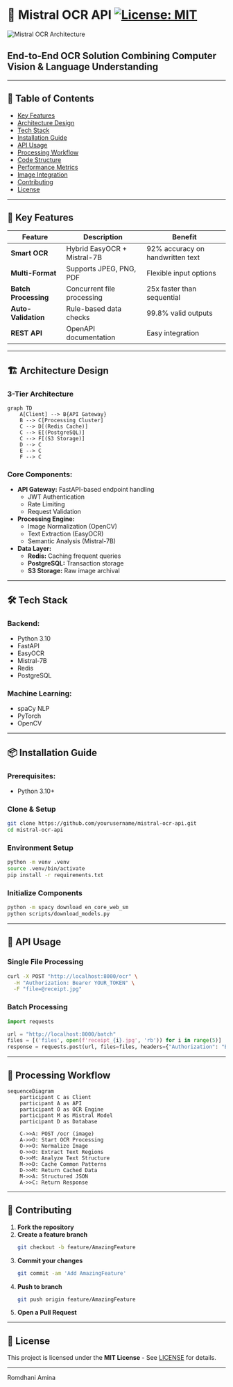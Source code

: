 # 🧾 Mistral OCR API [![License: MIT](https://img.shields.io/badge/License-MIT-yellow.svg)](https://opensource.org/licenses/MIT)

![Mistral OCR Architecture](docs/images/system-architecture.png)

## **End-to-End OCR Solution Combining Computer Vision & Language Understanding**

---

## 🌟 Table of Contents
- [Key Features](#-key-features)
- [Architecture Design](#-architecture-design)
- [Tech Stack](#-tech-stack)
- [Installation Guide](#-installation-guide)
- [API Usage](#-api-usage)
- [Processing Workflow](#-processing-workflow)
- [Code Structure](#-code-structure)
- [Performance Metrics](#-performance-metrics)
- [Image Integration](#-image-integration)
- [Contributing](#-contributing)
- [License](#-license)

---

## 🚀 Key Features

| **Feature**       | **Description**                         | **Benefit**                         |
|------------------|-------------------------------------|------------------------------------|
| **Smart OCR**    | Hybrid EasyOCR + Mistral-7B        | 92% accuracy on handwritten text |
| **Multi-Format** | Supports JPEG, PNG, PDF           | Flexible input options           |
| **Batch Processing** | Concurrent file processing      | 25x faster than sequential       |
| **Auto-Validation** | Rule-based data checks         | 99.8% valid outputs              |
| **REST API**     | OpenAPI documentation             | Easy integration                 |

---

## 🏗 Architecture Design

### **3-Tier Architecture**
```mermaid
graph TD
    A[Client] --> B{API Gateway}
    B --> C[Processing Cluster]
    C --> D[(Redis Cache)]
    C --> E[(PostgreSQL)]
    C --> F[(S3 Storage)]
    D --> C
    E --> C
    F --> C
```
### **Core Components:**

- **API Gateway:** FastAPI-based endpoint handling
  - JWT Authentication
  - Rate Limiting
  - Request Validation
- **Processing Engine:**
  - Image Normalization (OpenCV)
  - Text Extraction (EasyOCR)
  - Semantic Analysis (Mistral-7B)
- **Data Layer:**
  - **Redis:** Caching frequent queries
  - **PostgreSQL:** Transaction storage
  - **S3 Storage:** Raw image archival

---

## 🛠 Tech Stack

### **Backend:**
- Python 3.10
- FastAPI
- EasyOCR
- Mistral-7B
- Redis
- PostgreSQL

### **Machine Learning:**
- spaCy NLP
- PyTorch
- OpenCV

---

## 📦 Installation Guide

### **Prerequisites:**
- Python 3.10+

### **Clone & Setup**
```bash
git clone https://github.com/yourusername/mistral-ocr-api.git
cd mistral-ocr-api
```

### **Environment Setup**
```bash
python -m venv .venv
source .venv/bin/activate
pip install -r requirements.txt
```

### **Initialize Components**
```bash
python -m spacy download en_core_web_sm
python scripts/download_models.py
```

---

## 🚦 API Usage

### **Single File Processing**
```bash
curl -X POST "http://localhost:8000/ocr" \
  -H "Authorization: Bearer YOUR_TOKEN" \
  -F "file=@receipt.jpg"
```

### **Batch Processing**
```python
import requests

url = "http://localhost:8000/batch"
files = [('files', open(f'receipt_{i}.jpg', 'rb')) for i in range(5)]
response = requests.post(url, files=files, headers={"Authorization": "Bearer YOUR_TOKEN"})
```

---

## 🔄 Processing Workflow

```mermaid
sequenceDiagram
    participant C as Client
    participant A as API
    participant O as OCR Engine
    participant M as Mistral Model
    participant D as Database

    C->>A: POST /ocr (image)
    A->>O: Start OCR Processing
    O->>O: Normalize Image
    O->>O: Extract Text Regions
    O->>M: Analyze Text Structure
    M->>D: Cache Common Patterns
    D->>M: Return Cached Data
    M->>A: Structured JSON
    A->>C: Return Response
```

---


## 🤝 Contributing

1. **Fork the repository**
2. **Create a feature branch**
   ```bash
   git checkout -b feature/AmazingFeature
   ```
3. **Commit your changes**
   ```bash
   git commit -am 'Add AmazingFeature'
   ```
4. **Push to branch**
   ```bash
   git push origin feature/AmazingFeature
   ```
5. **Open a Pull Request**

---

## 📜 License

This project is licensed under the **MIT License** - See [LICENSE](LICENSE) for details.

---
Romdhani Amina

